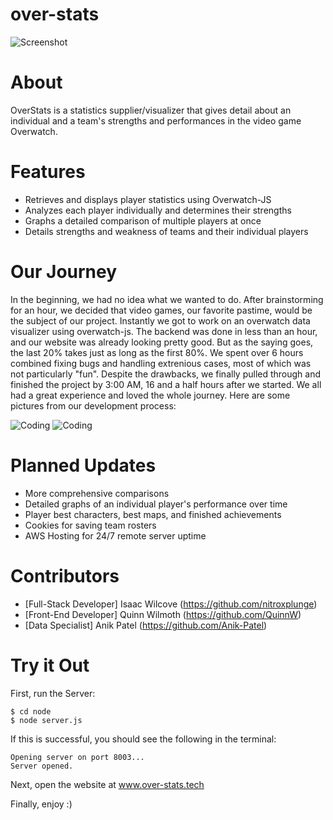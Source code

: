 # over-stats
![Screenshot](https://i.imgur.com/yMj5fAJ.png)

# About
OverStats is a statistics supplier/visualizer that gives detail about an individual and a team's strengths and performances in the video game Overwatch.

# Features
- Retrieves and displays player statistics using Overwatch-JS
- Analyzes each player individually and determines their strengths
- Graphs a detailed comparison of multiple players at once
- Details strengths and weakness of teams and their individual players

# Our Journey
In the beginning, we had no idea what we wanted to do.
After brainstorming for an hour, we decided that video games, our favorite pastime, would be the subject of our project.
Instantly we got to work on an overwatch data visualizer using overwatch-js.
The backend was done in less than an hour, and our website was already looking pretty good.
But as the saying goes, the last 20% takes just as long as the first 80%.
We spent over 6 hours combined fixing bugs and handling extrenious cases, most of which was not particularly "fun".
Despite the drawbacks, we finally pulled through and finished the project by 3:00 AM, 16 and a half hours after we started.
We all had a great experience and loved the whole journey. Here are some pictures from our development process:

![Coding](https://i.imgur.com/qm48JEP.jpg)
![Coding](https://i.imgur.com/JJDk6aX.jpg)

# Planned Updates
- More comprehensive comparisons
- Detailed graphs of an individual player's performance over time
- Player best characters, best maps, and finished achievements
- Cookies for saving team rosters
- AWS Hosting for 24/7 remote server uptime

# Contributors
- [Full-Stack Developer] Isaac Wilcove (https://github.com/nitroxplunge)
- [Front-End Developer] Quinn Wilmoth (https://github.com/QuinnW)
- [Data Specialist] Anik Patel (https://github.com/Anik-Patel)

# Try it Out

First, run the Server:
```
$ cd node
$ node server.js
```
If this is successful, you should see the following in the terminal:
```
Opening server on port 8003...
Server opened.
```

Next, open the website at www.over-stats.tech

Finally, enjoy :)
